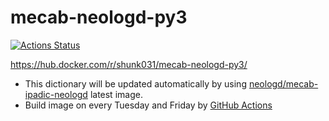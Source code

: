 # mecab-neologd-py3

[![Actions Status](https://github.com/shunk031/mecab-neologd-py3/workflows/Docker%20Image%20CI/badge.svg)](https://github.com/shunk031/mecab-neologd-py3)

https://hub.docker.com/r/shunk031/mecab-neologd-py3/

- This dictionary will be updated automatically by using [neologd/mecab-ipadic-neologd](https://github.com/neologd/mecab-ipadic-neologd) latest image.
- Build image on every Tuesday and Friday by [GitHub Actions](https://github.com/shunk031/mecab-neologd-py3/actions?query=workflow%3A%22Docker+Image+CI%22)
